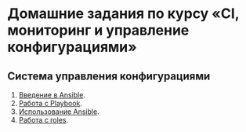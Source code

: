 # Домашние задания по курсу «CI, мониторинг и управление конфигурациями»

## Система управления конфигурациями

1. [Введение в Ansible](./08-ansible-01-base/).
2. [Работа с Playbook](./08-ansible-02-playbook/).
3. [Использование Ansible](./08-ansible-03-yandex/).
4. [Работа с roles](./08-ansible-04-role/).